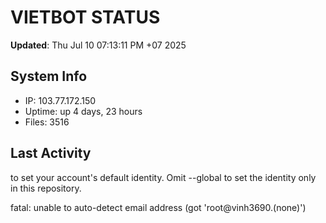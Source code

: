 # VIETBOT STATUS
**Updated**: Thu Jul 10 07:13:11 PM +07 2025

## System Info
- IP: 103.77.172.150
- Uptime: up 4 days, 23 hours
- Files: 3516

## Last Activity

to set your account's default identity.
Omit --global to set the identity only in this repository.

fatal: unable to auto-detect email address (got 'root@vinh3690.(none)')
